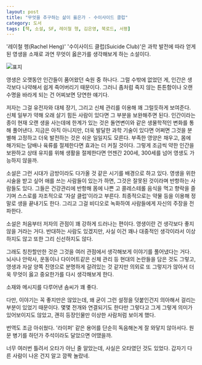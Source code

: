 ```yaml
---
layout: post
title: "무엇을 추구하는 삶이 옳은가 - 수이사이드 클럽"
category: 도서
tags: [책, 소설, SF, 레이철 헹, 김은영, 북로드, 서평]
---
```


'레이철 헹(Rachel Heng)'
'수이사이드 클럽(Suicide Club)'은
과학 발전에 따라 얻게된 영생을 소재로 과연 무엇이 옳은가를 생각해보게 하는 소설이다.

![표지](https://images2.imgbox.com/28/f2/TY0SaNAJ_o.jpg)

영생은 오랫동안 인간들이 품어왔던 숙원 중 하나다.
그럴 수밖에 없었던 게, 인간은 생각보다 나약해서 쉽게 죽어버리기 때문이다.
그러니 좀처럼 죽지 않는 튼튼함이나
오랜 수명을 바라게 되는 건 어찌보면 당연한 얘기다.

저자는 그걸 유전자와 대체 장기, 그리고 신체 관리를 이용해 꽤 그럴듯하게 보여준다.
신체 일부가 약해 오래 살기 힘든 사람이 있다면 그 부분을 보완해주면 된다.
인간이라는 종이 현재 오랜 생을 사는데에 한계가 있는 것은
돌연변이와 같은 생물학적인 변화를 통해 풀어낸다.
지금은 아직 아니지만, 더욱 발달한 과학 기술이 있다면
어쩌면 그것을 분별해 고정하고 더욱 발전하는 것은 쉬운 일일지도 모른다.
부족한 영양은 채우고, 몸에 해가되는 담배나 육류를 절제한다면 효과는 더 커질 것이다.
그렇게 조금씩 약한 인간을 보완하고 상태 유지를 위해 생활을 절제한다면
언젠간 200세, 300세를 넘어 영생도 가능하지 않을까.

소설은 그런 시대가 금방이라도 다가올 것 같은 시기를 배경으로 하고 있다.
영생을 위한 시술을 받고 싶어 애를 쓰는 사람들이 있는가 하면,
그것은 잘못된 것이라며 반항하는 사람들도 있다.
그들은 건강관리에 반항해 몸에 나쁜 고 콜레스테롤 음식을 먹고 향락을 즐기며
스스로를 자조적으로 '자살 클럽'이라고 부른다.
최종적으로는 약물 등을 이용해 정말로 생을 끝내기도 한다.
그리고 그걸 비디오로 녹화하여 사람들에게 자신의 주장을 전파한다.

소설은 처음부터 저자의 관점이 꽤 강하게 드러나는 편이다.
영생이란 건 생각보다 좋지 않을 거라는 거다.
반대하는 사람도 있겠지만, 사실 이건 꽤나 대중적인 생각이라서 이상하지도 않고 또한 그리 신선하지도 않다.

그래도 칭찬할만한 것은 그것을 여러 관점에서 생각해보게 이야기를 풀어냈다는 거다.
뇌사나 안락사, 운동이나 다이어트같은 신체 관리 등 현대의 논란들을 담은 것도 그렇고,
영생과 자살 양쪽 진영으로 분명하게 갈려있는 것 같지만 의외로 또 그렇지가 않아서
더욱 무엇이 옳고 중요한가를 다시 생각해보게 한다.

소재와 메시지를 다루어낸 솜씨가 꽤 좋다.

다만, 이야기는 꼭 좋지만은 않았는데,
왜 굳이 그런 설정을 덧붙인건지 의아해서 걸리는 부분이 있었기 때문이다.
몇몇 전개와 연결되기도 한다만 그렇다고 그게 그렇게 의미가 있어보이지도 않았고,
괜히 등장인물만 이상한 사람처럼 보이게 했다.

번역도 조금 아쉬웠다.
'라이퍼' 같은 용어를 단순히 독음해논게 잘 와닿지 않아서다.
원문 병기를 하던가 주석이라도 달았으면 어땠을까.

너무 여러번 틀려서 오타가 아닌 줄 알았는데, 사실은 오타였던 것도 있었다.
갑자기 다른 사람이 나온 건지 알고 깜짝 놀랐네.
